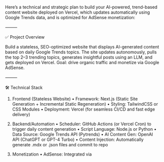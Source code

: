 Here’s a technical and strategic plan to build your AI-powered, trend-based content website deployed on Vercel, which updates automatically using Google Trends data, and is optimized for AdSense monetization:

⸻

✅ Project Overview

Build a stateless, SEO-optimized website that displays AI-generated content based on daily Google Trends topics. The site updates autonomously, pulls the top 2–3 trending topics, generates insightful posts using an LLM, and gets deployed on Vercel. Goal: drive organic traffic and monetize via Google AdSense.

⸻

🛠️ Technical Stack

1. Frontend (Stateless Website)
   • Framework: Next.js (Static Site Generation + Incremental Static Regeneration)
   • Styling: TailwindCSS or CSS Modules
   • Deployment: Vercel (for seamless CI/CD and fast edge delivery)

2. Backend/Automation
   • Scheduler: GitHub Actions (or Vercel Cron) to trigger daily content generation
   • Script Language: Node.js or Python
   • Data Source: Google Trends API (Pytrends)
   • AI Content Gen: OpenAI API (ChatGPT or GPT-4 Turbo)
   • Content Injection: Automatically generate .mdx or .json files and commit to repo

3. Monetization
   • AdSense: Integrated via <script> in <head> with well-placed ad blocks on page layout
   • Analytics: Google Analytics or Plausible to track growth and engagement

⸻

🔄 Daily Automation Workflow 1. Fetch Trends 2. Generate Content
• Use OpenAI to generate:
• Catchy SEO-optimized title
• 300–600 word article
• Relevant keywords
• Meta description
• Optionally include:
• AI-generated image (via DALL·E or Stable Diffusion)
• Related questions & answers 3. Write Files
• Store generated posts as .mdx or .json in /posts directory. 4. Push Changes
• GitHub Action commits content to the repo
• Triggers Vercel to rebuild and deploy

⸻

✅ SEO Optimization
• Use Next.js Head tags for:
• Title, description, OpenGraph meta
• Semantic HTML with proper heading structure
• JSON-LD structured data for rich snippets
• Auto-generate sitemap and robots.txt

⸻

⚖️ Legal & Ethical Considerations

Aspect Consideration
Data Use Google Trends is public, but scraping must follow rate limits and TOS. Use PyTrends responsibly.
AI Content Disclose that content is AI-generated to avoid misleading users.
Copyright Don’t use copyrighted images/text from trending topics unless rights are cleared. Stick to CC0 or generate your own.
Adsense Must follow Google AdSense Content Policies — no misinformation or clickbait.
Disclaimers Add a simple disclaimer about content being auto-generated and not fact-checked.

⸻

✅ Pros
• 🔁 Automated content generation
• 🚀 Scalable and cheap (GitHub + Vercel = free tier friendly)
• 📈 Potential for high organic traffic
• 💸 Adsense monetization built-in
• 🧠 Unique niche with AI-powered analysis

⚠️ Cons
• ⚠️ SEO risk if Google flags low-value or thin content
• ⏳ Content quality may degrade if AI isn’t tuned well
• 📜 Legal grey areas if content overlaps with real-time news or personalities
• ❌ No user engagement layer unless you add comments/community (which can slow stateless architecture)

⸻

✅ Next Steps 1. ✅ Set up Next.js project with basic static content 2. ✅ Add PyTrends + OpenAI script to generate daily .mdx 3. ✅ Automate with GitHub Actions 4. ✅ Deploy to Vercel + add AdSense 5. ✅ Track performance with Analytics
